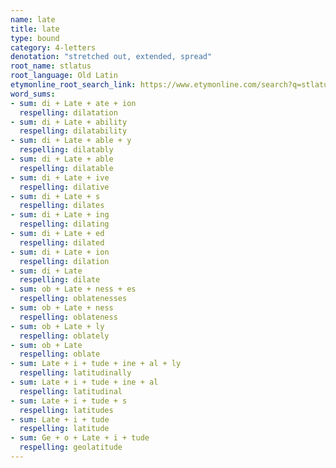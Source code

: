 ```yaml
---
name: late
title: late
type: bound
category: 4-letters
denotation: "stretched out, extended, spread"
root_name: stlatus
root_language: Old Latin
etymonline_root_search_link: https://www.etymonline.com/search?q=stlatus
word_sums:
- sum: di + Late + ate + ion
  respelling: dilatation
- sum: di + Late + ability
  respelling: dilatability
- sum: di + Late + able + y
  respelling: dilatably
- sum: di + Late + able
  respelling: dilatable
- sum: di + Late + ive
  respelling: dilative
- sum: di + Late + s
  respelling: dilates
- sum: di + Late + ing
  respelling: dilating
- sum: di + Late + ed
  respelling: dilated
- sum: di + Late + ion
  respelling: dilation
- sum: di + Late
  respelling: dilate
- sum: ob + Late + ness + es
  respelling: oblatenesses
- sum: ob + Late + ness
  respelling: oblateness
- sum: ob + Late + ly
  respelling: oblately
- sum: ob + Late
  respelling: oblate
- sum: Late + i + tude + ine + al + ly
  respelling: latitudinally
- sum: Late + i + tude + ine + al
  respelling: latitudinal
- sum: Late + i + tude + s
  respelling: latitudes
- sum: Late + i + tude
  respelling: latitude
- sum: Ge + o + Late + i + tude
  respelling: geolatitude
---
```

